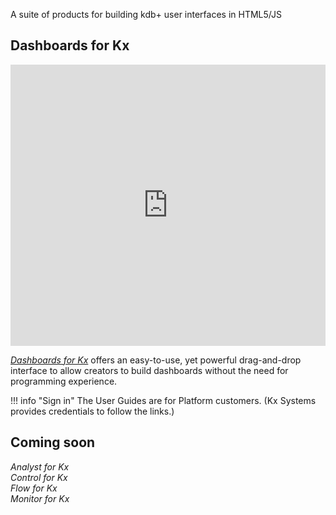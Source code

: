 A suite of products for building kdb+ user interfaces in HTML5/JS


## Dashboards for Kx

<iframe src="https://player.vimeo.com/video/135580263" width="100%" height="450" frameborder="0" webkitallowfullscreen mozallowfullscreen allowfullscreen></iframe>

[_Dashboards for Kx_](http://code.kx.com/platform/dashboards)
offers an easy-to-use, yet powerful drag-and-drop interface to allow creators to build dashboards without the need for programming experience. 


!!! info "Sign in"
    The User Guides are for Platform customers. 
    (Kx Systems provides credentials to follow the links.) 



## Coming soon

_Analyst for Kx_  
_Control for Kx_  
_Flow for Kx_  
_Monitor for Kx_






